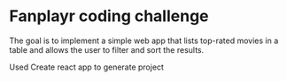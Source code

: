 # Fanplayr coding challenge

The goal is to implement a simple web app that lists top-rated movies in a table and allows the user to filter and sort the results.

Used Create react app to generate project
